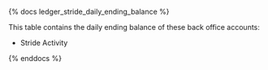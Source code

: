 {% docs ledger_stride_daily_ending_balance %}

This table contains the daily ending balance of these back office accounts:
- Stride Activity

{% enddocs %}